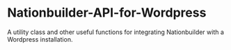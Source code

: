 # Nationbuilder-API-for-Wordpress
A utility class and other useful functions for integrating Nationbuilder with a Wordpress installation.
